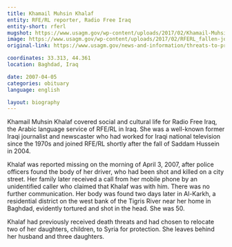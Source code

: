 ```yaml
---
title: Khamail Muhsin Khalaf
entity: RFE/RL reporter, Radio Free Iraq
entity-short: rferl
mugshot: https://www.usagm.gov/wp-content/uploads/2017/02/Khamail-Muhsin-Khalaf_300x300-200x200.jpg
image: https://www.usagm.gov/wp-content/uploads/2017/02/RFERL_fallen-journalist_Khamail-Muhsin-Khalaf.jpg
original-link: https://www.usagm.gov/news-and-information/threats-to-press/khamail-muhsin-khalaf/

coordinates: 33.313, 44.361
location: Baghdad, Iraq

date: 2007-04-05
categories: obituary
language: english

layout: biography
---
```


Khamail Muhsin Khalaf covered social and cultural life for Radio Free Iraq, the Arabic language service of RFE/RL in Iraq. She was a well-known former Iraqi journalist and newscaster who had worked for Iraqi national television since the 1970s and joined RFE/RL shortly after the fall of Saddam Hussein in 2004.

Khalaf was reported missing on the morning of April 3, 2007, after police officers found the body of her driver, who had been shot and killed on a city street. Her family later received a call from her mobile phone by an unidentified caller who claimed that Khalaf was with him. There was no further communication. Her body was found two days later in Al-Karkh, a residential district on the west bank of the Tigris River near her home in Baghdad, evidently tortured and shot in the head. She was 50.

Khalaf had previously received death threats and had chosen to relocate two of her daughters, children, to Syria for protection. She leaves behind her husband and three daughters.